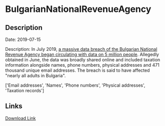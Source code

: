 # BulgarianNationalRevenueAgency

## Description

Date: 2019-07-15

Description:
In July 2019, <a href="https://thenextweb.com/security/2019/07/16/bulgaria-tax-agency-data-leak-hack/" target="_blank" rel="noopener">a massive data breach of the Bulgarian National Revenue Agency began circulating with data on 5 million people</a>. Allegedly obtained in June, the data was broadly shared online and included taxation information alongside names, phone numbers, physical addresses and 471 thousand unique email addresses. The breach is said to have affected &quot;nearly all adults in Bulgaria&quot;.


['Email addresses', 'Names', 'Phone numbers', 'Physical addresses', 'Taxation records']

## Links

[Download Link](https://link-to.net/1229997/845.7653550692668/dynamic/?r=aHR0cHM6Ly93d3cubWVkaWFmaXJlLmNvbS92aWV3L3VKSmZkMk5QY0tXcU1zTy9uYXAuYmcvZmlsZQ==)